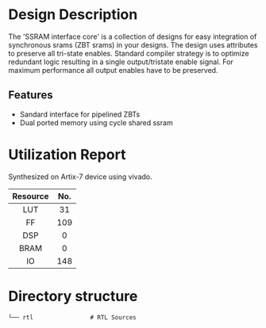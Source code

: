 # Design Description

The 'SSRAM interface core' is a collection of designs for easy integration of synchronous srams (ZBT srams) in your designs. The design uses attributes to preserve all tri-state enables. Standard compiler strategy is to optimize redundant logic resulting in a single output/tristate enable signal. For maximum performance all output enables have to be preserved. 

## Features

- Sandard interface for pipelined ZBTs
- Dual ported memory using cycle shared ssram

# Utilization Report
Synthesized on Artix-7 device using vivado.

|Resource| No.|
|:---:|:---:|
|LUT|31|
|FF|109|
|DSP|0|
|BRAM|0|
|IO|148|

# Directory structure

    └── rtl                # RTL Sources